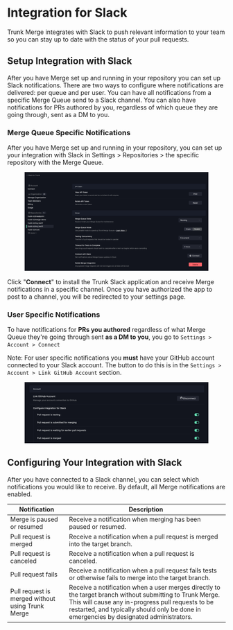 # Integration for Slack

Trunk Merge integrates with Slack to push relevant information to your team so you can stay up to date with the status of your pull requests.

## Setup Integration with Slack

After you have Merge set up and running in your repository you can set up Slack notifications. There are two ways to configure where notifications are delivered: per queue and per user. You can have all notifications from a specific Merge Queue send to a Slack channel. You can also have notifications for PRs authored by you, regardless of which queue they are going through, sent as a DM to you.

### Merge Queue Specific Notifications

After you have Merge set up and running in your repository, you can set up your integration with Slack in Settings > Repositories > the specific repository with the Merge Queue.

<figure><img src="../../.gitbook/assets/enable-parallel-mode" alt=""><figcaption></figcaption></figure>

Click "**Connect**" to install the Trunk Slack application and receive Merge notifications in a specific channel. Once you have authorized the app to post to a channel, you will be redirected to your settings page.

### User Specific Notifications

To have notifications for **PRs you authored** regardless of what Merge Queue they're going through sent **as a DM to you**, you go to `Settings > Account > Connect`

Note: For user specific notifications you **must** have your GitHub account connected to your Slack account. The button to do this is in the `Settings > Account > Link GitHub Account` section.

<figure><img src="../../.gitbook/assets/image-6.png" alt=""><figcaption></figcaption></figure>

## Configuring Your Integration with Slack

After you have connected to a Slack channel, you can select which notifications you would like to receive. By default, all Merge notifications are enabled.

| Notification                                     | Description                                                                                                                                                                                                                                              |
| ------------------------------------------------ | -------------------------------------------------------------------------------------------------------------------------------------------------------------------------------------------------------------------------------------------------------- |
| Merge is paused or resumed                       | Receive a notification when merging has been paused or resumed.                                                                                                                                                                                          |
| Pull request is merged                           | Receive a notification when a pull request is merged into the target branch.                                                                                                                                                                             |
| Pull request is canceled                         | Receive a notification when a pull request is canceled.                                                                                                                                                                                                  |
| Pull request fails                               | Receive a notification when a pull request fails tests or otherwise fails to merge into the target branch.                                                                                                                                               |
| Pull request is merged without using Trunk Merge | Receive a notification when a user merges directly to the target branch without submitting to Trunk Merge. This will cause any in-progress pull requests to be restarted, and typically should only be done in emergencies by designated administrators. |
